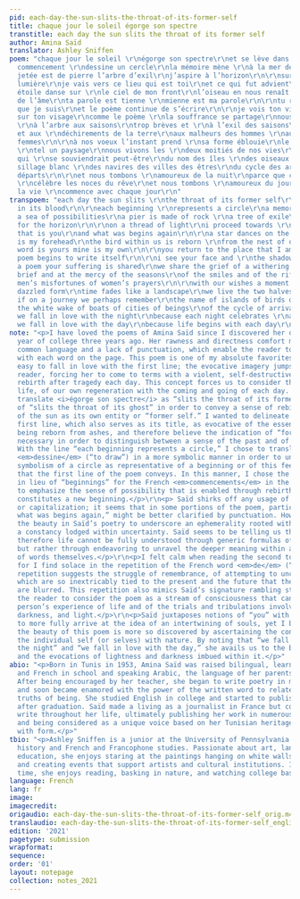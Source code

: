```yaml
---
pid: each-day-the-sun-slits-the-throat-of-its-former-self
title: chaque jour le soleil égorge son spectre
transtitle: each day the sun slits the throat of its former self
author: Amina Saïd
translator: Ashley Sniffen
poem: "chaque jour le soleil \r\négorge son spectre\r\net se lève dans son sang\r\n\r\ntout
  commencement \r\ndessine un cercle\r\nla mémoire mène \r\nà la mer des commencements\r\nla
  jetée est de pierre l’arbre d’exil\r\nj’aspire à l’horizon\r\n\r\nsur un fil de
  lumière\r\nje vais vers ce lieu qui est toi\r\net ce qui fut advient\r\n\r\nune
  étoile danse sur \r\nle ciel de mon front\r\nl’oiseau en nous renaît \r\nde la rive
  de l’âme\r\nta parole est tienne \r\nmienne est ma parole\r\n\r\ntu rejoins le lieu
  que je suis\r\net le poème continue de s’écrire\r\n\r\nje vois ton visage et \r\nl’ombre
  sur ton visage\r\ncomme le poème \r\nla souffrance se partage\r\nnous compatissons
  \r\nà l’arbre aux saisons\r\ntrop brèves et \r\nà l’exil des saisons\r\naux sourires
  et aux \r\ndéchirements de la terre\r\naux malheurs des hommes \r\naux prières des
  femmes\r\n\r\nà nos voeux l’instant prend \r\nsa forme éblouie\r\nle temps s’efface
  \r\ntel un paysage\r\nnous vivons les \r\ndeux moitiés de nos vies\r\ncomme un voyage
  qui \r\nse souviendrait peut-être\r\ndu nom des îles \r\ndes oiseaux des ports\r\ndu
  sillage blanc \r\ndes navires des villes des êtres\r\ndu cycle des arrivées et des
  départs\r\n\r\net nous tombons \r\namoureux de la nuit\r\nparce que chaque nuit
  \r\ncélèbre les noces du rêve\r\net nous tombons \r\namoureux du jour\r\nparce que
  la vie \r\ncommence avec chaque jour\r\n"
transpoem: "each day the sun slits \r\nthe throat of its former self\r\nand rises
  in its blood\r\n\r\neach beginning \r\nrepresents a circle\r\na memory leads \r\nto
  a sea of possibilities\r\na pier is made of rock \r\na tree of exile\r\ni yearn
  for the horizon\r\n\r\non a thread of light\r\ni proceed towards \r\nthis place
  that is you\r\nand what was begins again\r\n\r\na star dances on the sky \r\nthat
  is my forehead\r\nthe bird within us is reborn \r\nfrom the nest of our soul\r\nyour
  word is yours mine is my own\r\n\r\nyou return to the place that I am\r\nand the
  poem begins to write itself\r\n\r\ni see your face and \r\nthe shadow on your face\r\nlike
  a poem your suffering is shared\r\nwe share the grief of a withering tree\r\ntoo
  brief and at the mercy of the seasons\r\nof the smiles and of the rifts of the earth\r\nof
  men’s misfortunes of women’s prayers\r\n\r\nwith our wishes a moment takes \r\nits
  dazzled form\r\ntime fades like a landscape\r\nwe live the two halves of our lives\r\nas
  if on a journey we perhaps remember\r\nthe name of islands of birds of ports\r\nof
  the white wake of boats of cities of beings\r\nof the cycle of arrivals and of departures\r\n\r\nand
  we fall in love with the night\r\nbecause each night celebrates \r\na dream’s wedding\r\nand
  we fall in love with the day\r\nbecause life begins with each day\r\n"
note: "<p>I have loved the poems of Amina Saïd since I discovered her during my first
  year of college three years ago. Her rawness and directness comfort me; she employs
  common language and a lack of punctuation, which enable the reader to grapple directly
  with each word on the page. This poem is one of my absolute favorites, for it is
  easy to fall in love with the first line; the evocative imagery jumps out at the
  reader, forcing her to come to terms with a violent, self-destructive sun and its
  rebirth after tragedy each day. This concept forces us to consider the essence of
  life, of our own regeneration with the coming and going of each day. I chose to
  translate <i>égorge son spectre</i> as “slits the throat of its former self” instead
  of “slits the throat of its ghost” in order to convey a sense of rebirth and  regeneration
  of the sun as its own entity or “former self.” I wanted to delineate the poem’s
  first line, which also serves as its title, as evocative of the essence of a phoenix
  being reborn from ashes, and therefore believe the indication of “former self” is
  necessary in order to distinguish between a sense of the past and of the present.</p>\r\n<p>
  With the line “each beginning represents a circle,” I chose to translate the French
  <em>dessine</em> (“to draw”) in a more symbolic manner in order to underscore the
  symbolism of a circle as representative of a beginning or of this feeling of rebirth
  that the first line of the poem conveys. In this manner, I chose the word “possibilities”
  in lieu of “beginnings” for the French <em>commencements</em> in the following line
  to emphasize the sense of possibility that is enabled through rebirth, which inherently
  constitutes a new beginning.</p>\r\n<p> Saïd shirks off any usage of punctuation
  or capitalization; it seems that in some portions of the poem, particularly “and
  what was begins again,” might be better clarified by punctuation. However, I find
  the beauty in Saïd’s poetry to underscore an ephemerality rooted within words and
  a constancy lodged within uncertainty. Saïd seems to be telling us that poetry and
  therefore life cannot be fully understood through generic formulas of punctuation,
  but rather through endeavoring to unravel the deeper meaning within a collection
  of words themselves.</p>\r\n<p>I felt calm when reading the second to last stanza,
  for I find solace in the repetition of the French word <em>de</em> (“of”) for this
  repetition suggests the struggle of remembrance, of attempting to uncover past memories
  which are so inextricably tied to the present and the future that the lines of distinction
  are blurred. This repetition also mimics Saïd’s signature rambling style, forcing
  the reader to consider the poem as a stream of consciousness that can apply to any
  person’s experience of life and of the trials and tribulations involved with love,
  darkness, and light.</p>\r\n<p>Saïd juxtaposes notions of “you” with “me” in order
  to more fully arrive at the idea of an intertwining of souls, yet I believe that
  the beauty of this poem is more so discovered by ascertaining the connection of
  the individual self (or selves) with nature. By noting that “we fall in love with
  the night” and “we fall in love with the day,” she avails us to the beauty of life
  and the evocations of lightness and darkness imbued within it.</p>"
abio: "<p>Born in Tunis in 1953, Amina Saïd was raised bilingual, learning both Arabic
  and French in school and speaking Arabic, the language of her parents, at home.
  After being encouraged by her teacher, she began to write poetry in middle school
  and soon became enamored with the power of the written word to relate essential
  truths of being. She studied English in college and started to publish poetry soon
  after graduation. Saïd made a living as a journalist in France but continued to
  write throughout her life, ultimately publishing her work in numerous poetry collections
  and being considered as a unique voice based on her Tunisian heritage and experimentation
  with form.</p>"
tbio: "<p>Ashley Sniffen is a junior at the University of Pennsylvania studying art
  history and French and Francophone studies. Passionate about art, language, and
  education, she enjoys staring at the paintings hanging on white walls of museums
  and creating events that support artists and cultural institutions. In her spare
  time, she enjoys reading, basking in nature, and watching college basketball games.</p>"
language: French
lang: fr
image:
imagecredit:
origaudio: each-day-the-sun-slits-the-throat-of-its-former-self_orig.m4a
translaudio: each-day-the-sun-slits-the-throat-of-its-former-self_english.m4a
edition: '2021'
pagetype: submission
wrapformat:
sequence:
order: '01'
layout: notepage
collection: notes_2021
---
```

